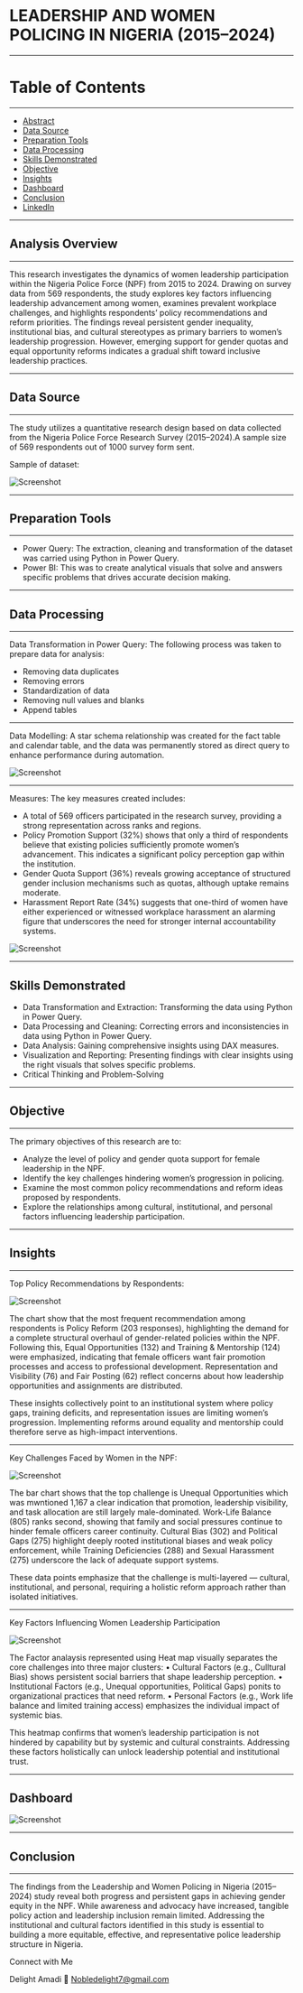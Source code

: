 # LEADERSHIP AND WOMEN POLICING IN NIGERIA (2015–2024)
----
# Table of Contents
----
- [Abstract](#abstract)
- [Data Source](#data-source)
- [Preparation Tools](#preparation-tools)
- [Data Processing](#data-processing)
- [Skills Demonstrated](#skills-demonstrated)
- [Objective](#objective)
- [Insights](#insights)
- [Dashboard](#dashboard)
- [Conclusion](#conclusion)
- [LinkedIn](linkedin.com/in/lawrence-delight-572b17222)
  
----

## Analysis Overview
----
This research investigates the dynamics of women leadership participation within the Nigeria Police Force (NPF) from 2015 to 2024. Drawing on survey data from 569 respondents, the study explores key factors influencing leadership advancement among women, examines prevalent workplace challenges, and highlights respondents’ policy recommendations and reform priorities. The findings reveal persistent gender inequality, institutional bias, and cultural stereotypes as primary barriers to women’s leadership progression. However, emerging support for gender quotas and equal opportunity reforms indicates a gradual shift toward inclusive leadership practices.

----

## Data Source
----
The study utilizes a quantitative research design based on data collected from the Nigeria Police Force Research Survey (2015–2024).A sample size of 569 respondents out of 1000 survey form sent.
 
Sample of dataset:

![Screenshot](/images/Screenshot%20153320.png)

----

## Preparation Tools
----
  - Power Query: The extraction, cleaning and transformation of the dataset was carried using Python in Power Query.
  - Power BI: This was to create analytical visuals that solve and answers specific problems that drives accurate decision making.
    
----

## Data Processing
----
Data Transformation in Power Query: The following process was taken to prepare data for analysis:
  - Removing data duplicates
  - Removing errors
  - Standardization of data
  - Removing null values and blanks
  - Append tables

----

Data Modelling: A star schema relationship was created for the fact table and calendar table, and the data was permanently stored as direct query to enhance performance during automation.

![Screenshot](/images/Screenshot%20153257.png)

----

Measures: The key measures created includes:
- A total of 569 officers participated in the research survey, providing a strong representation across ranks and regions.
- Policy Promotion Support (32%) shows that only a third of respondents believe that existing policies sufficiently promote women’s advancement. This indicates a significant policy perception gap within the institution.
- Gender Quota Support (36%) reveals growing acceptance of structured gender inclusion mechanisms such as quotas, although uptake remains moderate.
- Harassment Report Rate (34%) suggests that one-third of women have either experienced or witnessed workplace harassment an alarming figure that underscores the need for stronger internal accountability systems.

![Screenshot](/images/Screenshot%20153546.png)

----

## Skills Demonstrated
   - Data Transformation and Extraction: Transforming the data using Python in Power Query.
   - Data Processing and Cleaning: Correcting errors and inconsistencies in data using Python in Power Query.
   - Data Analysis: Gaining comprehensive insights using DAX measures.
   - Visualization and Reporting: Presenting findings with clear insights using the right visuals that solves specific problems.
   - Critical Thinking and Problem-Solving

----

## Objective
----
The primary objectives of this research are to:
- Analyze the level of policy and gender quota support for female leadership in the NPF.
- Identify the key challenges hindering women’s progression in policing.
- Examine the most common policy recommendations and reform ideas proposed by respondents.
- Explore the relationships among cultural, institutional, and personal factors influencing leadership participation.

----

## Insights

----

Top Policy Recommendations by Respondents:

![Screenshot](/images/Screenshot%20233625.png)

The chart show that the most frequent recommendation among respondents is Policy Reform (203 responses), highlighting the demand for a complete structural overhaul of gender-related policies within the NPF. Following this, Equal Opportunities (132) and Training & Mentorship (124) were emphasized, indicating that female officers want fair promotion processes and access to professional development. Representation and Visibility (76) and Fair Posting (62) reflect concerns about how leadership opportunities and assignments are distributed.

These insights collectively point to an institutional system where policy gaps, training deficits, and representation issues are limiting women’s progression. Implementing reforms around equality and mentorship could therefore serve as high-impact interventions.

----

Key Challenges Faced by Women in the NPF:

![Screenshot](/images/Screenshot%20225551.png)

The bar chart shows that the top challenge is Unequal Opportunities which was mwntioned 1,167 a clear indication that promotion, leadership visibility, and task allocation are still largely male-dominated. Work-Life Balance (805) ranks second, showing that family and social pressures continue to hinder female officers career continuity.
Cultural Bias (302) and Political Gaps (275) highlight deeply rooted institutional biases and weak policy enforcement, while Training Deficiencies (288) and Sexual Harassment (275) underscore the lack of adequate support systems.

These data points emphasize that the challenge is multi-layered — cultural, institutional, and personal, requiring a holistic reform approach rather than isolated initiatives.

----

Key Factors Influencing Women Leadership Participation

![Screenshot](/images/Screenshot%20232237.png)

The Factor analaysis represented using Heat map visually separates the core challenges into three major clusters:
•	Cultural Factors (e.g., Culltural Bias) shows persistent social barriers that shape leadership perception.
•	Institutional Factors (e.g., Unequal opportunities, Political Gaps) ponits to organizational practices that need reform.
•	Personal Factors (e.g., Work life balance and limited training access) emphasizes the individual impact of systemic bias.

This heatmap confirms that women’s leadership participation is not hindered by capability but by systemic and cultural constraints. Addressing these factors holistically can unlock leadership potential and institutional trust.

----

## Dashboard

![Screenshot](/images/Screenshot%20104646.png)

----

## Conclusion

----

The findings from the Leadership and Women Policing in Nigeria (2015–2024) study reveal both progress and persistent gaps in achieving gender equity in the NPF. While awareness and advocacy have increased, tangible policy action and leadership inclusion remain limited. Addressing the institutional and cultural factors identified in this study is essential to building a more equitable, effective, and representative police leadership structure in Nigeria.


Connect with Me

Delight Amadi
📧 Nobledelight7@gmail.com
